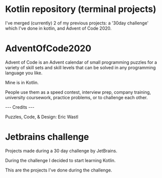 # Kotlin repository (terminal projects)
I've merged (currently) 2 of my previous projects: a '30day challenge' which I've done in kotlin, and Advent of Code 2020.

# AdventOfCode2020

Advent of Code is an Advent calendar of small programming puzzles for a variety of skill sets and skill levels that can be solved in any programming language you like. 

Mine is in Kotlin.

People use them as a speed contest, interview prep, company training, university coursework, practice problems, or to challenge each other.

--- Credits ---

Puzzles, Code, & Design: Eric Wastl

# Jetbrains challenge

Projects made during a 30 day challenge by JetBrains.

During the challenge I decided to start learning Kotlin.

This are the projects I've done during the challenge.
